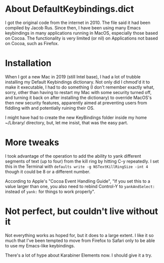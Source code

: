 # About DefaultKeybindings.dict

I got the original code from the internet in 2010.  The file said it had been compiled by Jacob Rus. Since then, I have been using many Emacs keybindings in many applications running in MacOS, especially those based on Cocoa. The functionality is very limited (or nil) on Applications not based on Cocoa, such as Firefox.

# Installation
When I got a new Mac in 2019 (still Intel base), I had a lot of trubble installing my Default Keybindings dictionary. Not only did I chmod'd it to make it executable, I had to do something (I don't remember exactly what, sorry, other than having to restart my Mac with some security turned off, and turning it back on after installing the dictionary) to override MacOS's then new security features, apparently aimed at preventing users from fiddling with and potentially ruining their OS.

I might have had to create the new KeyBindings folder inside my home ~/Library/ directory, but, let me insist, that was the easy part.

# More tweaks
I took advantage of the operation to add the ability to yank different segments of text (up to four) from the kill ring by hitting C-y repeatedly. I set this in the Terminal with `defaults write -g NSTextKillRingSize -int 4` though it could be 8 or a different number.

According to Apple's "Cocoa Event Handling Guide", "If you set this to a value larger than one, you also need to rebind Control-Y to `yankAndSelect:` instead of `yank:` for things to work properly".

# Not perfect, but couldn't live without it
Not everything works as hoped for, but it does to a large extent. I like it so much that I've been tempted to move from Firefox to Safari only to be able to use my Emacs-like keybindings. 

There's a lot of hype about Karabiner Elements now. I should give it a try.
